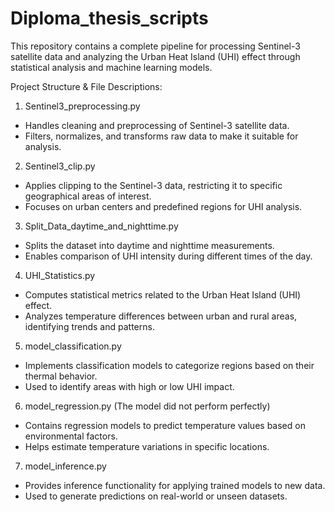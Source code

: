 # Diploma_thesis_scripts
This repository contains a complete pipeline for processing Sentinel-3 satellite data and analyzing the Urban Heat Island (UHI) effect through statistical analysis and machine learning models.

Project Structure & File Descriptions:
1. Sentinel3_preprocessing.py 
- Handles cleaning and preprocessing of Sentinel-3 satellite data.
- Filters, normalizes, and transforms raw data to make it suitable for analysis.

2. Sentinel3_clip.py 
- Applies clipping to the Sentinel-3 data, restricting it to specific geographical areas of interest.
- Focuses on urban centers and predefined regions for UHI analysis.
  
3. Split_Data_daytime_and_nighttime.py 
- Splits the dataset into daytime and nighttime measurements.
- Enables comparison of UHI intensity during different times of the day.
  
4. UHI_Statistics.py 
- Computes statistical metrics related to the Urban Heat Island (UHI) effect.
- Analyzes temperature differences between urban and rural areas, identifying trends and patterns.

5. model_classification.py 
- Implements classification models to categorize regions based on their thermal behavior.
- Used to identify areas with high or low UHI impact.

6. model_regression.py (The model did not perform perfectly)
- Contains regression models to predict temperature values based on environmental factors.
- Helps estimate temperature variations in specific locations.
  
7. model_inference.py 
- Provides inference functionality for applying trained models to new data.
- Used to generate predictions on real-world or unseen datasets.
